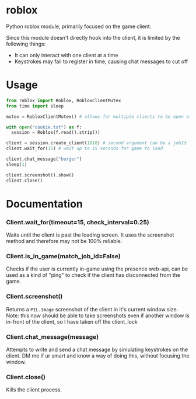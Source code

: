 # roblox
Python roblox module, primarily focused on the game client.

Since this module doesn't directly hook into the client, it is limited by the following things:
- It can only interact with one client at a time
- Keystrokes may fail to register in time, causing chat messages to cut off

# Usage
```python
from roblox import Roblox, RobloxClientMutex
from time import sleep

mutex = RobloxClientMutex() # allows for multiple clients to be open at once

with open("cookie.txt") as f:
  session = Roblox(f.read().strip())

client = session.create_client(1818) # second argument can be a jobId
client.wait_for(15) # wait up to 15 seconds for game to load

client.chat_message("burger")
sleep(1)

client.screenshot().show()
client.close()
```

# Documentation

### Client.wait_for(timeout=15, check_interval=0.25)
Waits until the client is past the loading screen. It uses the screenshot method and therefore may not be 100% reliable.

### Client.is_in_game(match_job_id=False)
Checks if the user is currently in-game using the presence web-api, can be used as a kind of "ping" to check if the client has disconnected from the game.

### Client.screenshot()
Returns a `PIL.Image` screenshot of the client in it's current window size.
Note: this now should be able to take screenshots even if another window is in-front of the client, so I have taken off the client_lock

### Client.chat_message(message)
Attempts to write and send a chat message by simulating keystrokes on the client. DM me if ur smart and know a way of doing this, without focusing the window.

### Client.close()
Kills the client process.
